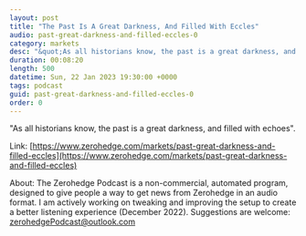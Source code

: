 ```yaml
---
layout: post
title: "The Past Is A Great Darkness, And Filled With Eccles"
audio: past-great-darkness-and-filled-eccles-0
category: markets
desc: "&quot;As all historians know, the past is a great darkness, and filled with echoes&quot;."
duration: 00:08:20
length: 500
datetime: Sun, 22 Jan 2023 19:30:00 +0000
tags: podcast
guid: past-great-darkness-and-filled-eccles-0
order: 0
---
```

&quot;As all historians know, the past is a great darkness, and filled with echoes&quot;.

Link: [https://www.zerohedge.com/markets/past-great-darkness-and-filled-eccles](https://www.zerohedge.com/markets/past-great-darkness-and-filled-eccles)

About: The Zerohedge Podcast is a non-commercial, automated program, designed to give people a way to get news from Zerohedge in an audio format.  I am actively working on tweaking and improving the setup to create a better listening experience (December 2022).  Suggestions are welcome: [zerohedgePodcast@outlook.com](mailto:zerohedgePodcast@outlook.com)